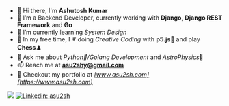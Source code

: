 - 👋 Hi there, I'm **Ashutosh Kumar**
- 🔭 I’m a Backend Developer, currently working with **Django**, **Django REST Framework** and **Go**
- 🌱 I’m currently learning *System Design*
- 🎨 In my free time, I 💗 doing *Creative Coding* with **p5.js**🌸 and play **Chess**♟️
- 💬 Ask me about *Python🐍/Golang Development* and *AstroPhysics*🌌
- 📫 Reach me at **asu2shy@gmail.com**
- 📄 Checkout my portfolio at *[www.asu2sh.com](https://www.asu2sh.com)*

![](https://komarev.com/ghpvc/?username=asu2sh&color=brightgreen) [![Linkedin: asu2sh](https://img.shields.io/badge/-asu2sh-blue?style=flat-square&logo=Linkedin&logoColor=white&link=https://www.linkedin.com/in/asu2sh/)](https://www.linkedin.com/in/asu2sh/)
